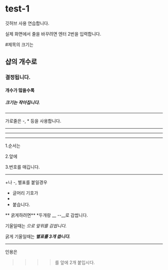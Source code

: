 # test-1
깃허브 사용 연습합니다.

실제 화면에서 줄을 바꾸려면 엔터 2번을 입력합니다.

#제목의 크기는 

## 샵의 개수로

### 결정됩니다.

#### 개수가 많을수록

##### 크기는 작아집니다.


----------------------------


가로줄은 -, * 등을 사용합니다.


----

************

* * *

1.순서는

2.앞에

3.번호를 매깁니다.

-------------------------------

+나 -, 별표를 붙일경우 

+ 글머리 기호가
+ 
+ 붙습니다. 


** 굵게하려면** *두개랑 __ --__로 감쌉니다.

기울일때는 *으로 앞위를 감쌉니다.*

굵게 기울일때는 ***별표를 3개 씁니다.***

------------------------------------------

인용은 

>> >>를 앞에 2개 붙입시다.

